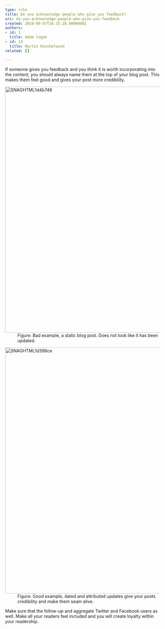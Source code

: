 ```yaml
---
type: rule
title: Do you acknowledge people who give you feedback?
uri: do-you-acknowledge-people-who-give-you-feedback
created: 2010-09-07T16:15:28.0000000Z
authors:
- id: 1
  title: Adam Cogan
- id: 14
  title: Martin Hinshelwood
related: []

---
```




<span class='intro'> If someone gives you feedback and you think it is worth incorporating into the content, you should always name them at the top of your blog post. This makes them feel good and gives your post more credibility. 
<br> </span>

<dl class="badImage"><dt><img alt="SNAGHTML1d4b746" src="/PublishingImages/RulesBloggingAcknowledgeBad.jpg" style="width&#58;800px;" /></dt><dd>Figure&#58; Bad example, a static blog post. Does not look like it has been updated.</dd></dl><dl class="goodImage"><dt><img alt="SNAGHTML1d398ce" src="/PublishingImages/RulesBloggingAcknowledgeGood.jpg" border="0" style="width&#58;800px;" /> </dt><dd>Figure&#58; Good example, dated and attributed updates give your posts credibility and make them seam alive.</dd></dl> 
<p>Make sure that the follow-up and aggregate Twitter and Facebook users as well. Make all your readers feel included and you will create loyalty within your readership.</p>


